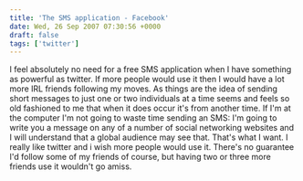 ```yaml
---
title: 'The SMS application - Facebook'
date: Wed, 26 Sep 2007 07:30:56 +0000
draft: false
tags: ['twitter']
---
```


I feel absolutely no need for a free SMS application when I have something as powerful as twitter. If more people would use it then I would have a lot more IRL friends following my moves. As things are the idea of sending short messages to just one or two individuals at a time seems and feels so old fashioned to me that when it does occur it's from another time. If I'm at the computer I'm not going to waste time sending an SMS: I'm going to write you a message on any of a number of social networking websites and I will understand that a global audience may see that. That's what I want. I really like twitter and i wish more people would use it. There's no guarantee I'd follow some of my friends of course, but having two or three more friends use it wouldn't go amiss.